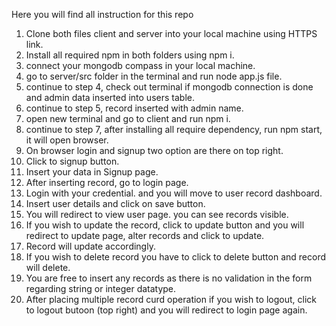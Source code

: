 Here you will find all instruction for this repo

1. Clone both files client and server into your local machine using HTTPS link.
2. Install all required npm in both folders using npm i.
3. connect your mongodb compass in your local machine.
4. go to server/src folder in the terminal and run node app.js file.
5. continue to step 4, check out terminal if mongodb connection is done and admin data inserted into users table.
6. continue to step 5, record inserted with admin name.
7. open new terminal and go to client and run npm i.
8. continue to step 7, after installing all require dependency, run npm start, it will open browser.
9. On browser login and signup two option are there on top right.
10. Click to signup button.
11. Insert your data in Signup page.
12. After inserting record, go to login page.
13. Login with your credential. and you will move to user record dashboard.
14. Insert user details and click on save button.
15. You will redirect to view user page. you can see records visible.
16. If you wish to update the record, click to update button and you will redirect to update page, alter records and click to update.
17. Record will update accordingly.
18. If you wish to delete record you have to click to delete button and record will delete.
19. You are free to insert any records as there is no validation in the form regarding string or integer datatype.
20. After placing multiple record curd operation if you wish to logout, click to logout butoon (top right) and you will redirect to login page again.
